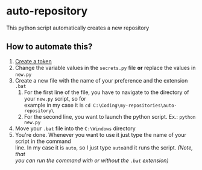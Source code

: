 # auto-repository
This python script automatically creates a new repository
  
  
## How to automate this?  
1. [Create a token](https://docs.github.com/en/free-pro-team@latest/github/authenticating-to-github/creating-a-personal-access-token)
2. Change the variable values in the ```secrets.py``` file **or** replace the values in ```new.py```
3. Create a new file with the name of your preference and the extension ```.bat```
      1. For the first line of the file, you have to navigate to the directory of your ```new.py``` script, so for  
      example in my case it is ```cd C:\Coding\my-repositories\auto-repository\```
      2. For the second line, you want to launch the python script. Ex.: ```python new.py```
4. Move your ```.bat``` file into the ```C:\Windows``` directory
5. You're done. Whenever you want to use it just type the name of your script in the command  
line. In my case it is ```auto```, so I just type ```auto```and it runs the script. *(Note, that  
you can run the command with or without the ```.bat``` extension)*

